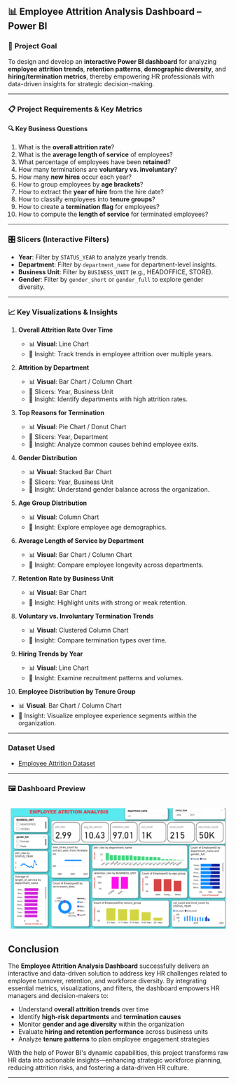## 📊 Employee Attrition Analysis Dashboard – Power BI

### 🎯 **Project Goal**

To design and develop an **interactive Power BI dashboard** for analyzing **employee attrition trends**, **retention patterns**, **demographic diversity**, and **hiring/termination metrics**, thereby empowering HR professionals with data-driven insights for strategic decision-making.

---

### 📋 **Project Requirements & Key Metrics**

#### 🔍 **Key Business Questions**

1. What is the **overall attrition rate**?
2. What is the **average length of service** of employees?
3. What percentage of employees have been **retained**?
4. How many terminations are **voluntary vs. involuntary**?
5. How many **new hires** occur each year?
6. How to group employees by **age brackets**?
7. How to extract the **year of hire** from the hire date?
8. How to classify employees into **tenure groups**?
9. How to create a **termination flag** for employees?
10. How to compute the **length of service** for terminated employees?

---

### 🎛️ **Slicers (Interactive Filters)**

* **Year**: Filter by `STATUS_YEAR` to analyze yearly trends.
* **Department**: Filter by `department_name` for department-level insights.
* **Business Unit**: Filter by `BUSINESS_UNIT` (e.g., HEADOFFICE, STORE).
* **Gender**: Filter by `gender_short` or `gender_full` to explore gender diversity.

---

### 📈 **Key Visualizations & Insights**

1. **Overall Attrition Rate Over Time**

   * 📊 **Visual**: Line Chart
   * 🧭 Insight: Track trends in employee attrition over multiple years.

2. **Attrition by Department**

   * 📊 **Visual**: Bar Chart / Column Chart
   * 🧭 Slicers: Year, Business Unit
   * 🧭 Insight: Identify departments with high attrition rates.

3. **Top Reasons for Termination**

   * 📊 **Visual**: Pie Chart / Donut Chart
   * 🧭 Slicers: Year, Department
   * 🧭 Insight: Analyze common causes behind employee exits.

4. **Gender Distribution**

   * 📊 **Visual**: Stacked Bar Chart
   * 🧭 Slicers: Year, Business Unit
   * 🧭 Insight: Understand gender balance across the organization.

5. **Age Group Distribution**

   * 📊 **Visual**: Column Chart
   * 🧭 Insight: Explore employee age demographics.

6. **Average Length of Service by Department**

   * 📊 **Visual**: Bar Chart / Column Chart
   * 🧭 Insight: Compare employee longevity across departments.

7. **Retention Rate by Business Unit**

   * 📊 **Visual**: Bar Chart
   * 🧭 Insight: Highlight units with strong or weak retention.

8. **Voluntary vs. Involuntary Termination Trends**

   * 📊 **Visual**: Clustered Column Chart
   * 🧭 Insight: Compare termination types over time.

9. **Hiring Trends by Year**

   * 📊 **Visual**: Line Chart
   * 🧭 Insight: Examine recruitment patterns and volumes.

10. **Employee Distribution by Tenure Group**

  * 📊 **Visual**: Bar Chart / Column Chart
  * 🧭 Insight: Visualize employee experience segments within the organization.

---

###  **Dataset Used**

*  <a href="https://github.com/SahebagodaMN/Data_Analyst/blob/main/Employee_Attrition.xls">Employee Attrition Dataset</a>

---

### 🖼️ Dashboard Preview

![Dashboard Screenshot](https://github.com/SahebagodaMN/Employee_Attrition_Analysis_Dashboard/blob/main/screenshot.png)
---

##  **Conclusion**

The **Employee Attrition Analysis Dashboard** successfully delivers an interactive and data-driven solution to address key HR challenges related to employee turnover, retention, and workforce diversity. By integrating essential metrics, visualizations, and filters, the dashboard empowers HR managers and decision-makers to:

* Understand **overall attrition trends** over time
* Identify **high-risk departments** and **termination causes**
* Monitor **gender and age diversity** within the organization
* Evaluate **hiring and retention performance** across business units
* Analyze **tenure patterns** to plan employee engagement strategies

With the help of Power BI's dynamic capabilities, this project transforms raw HR data into actionable insights—enhancing strategic workforce planning, reducing attrition risks, and fostering a data-driven HR culture.

---


